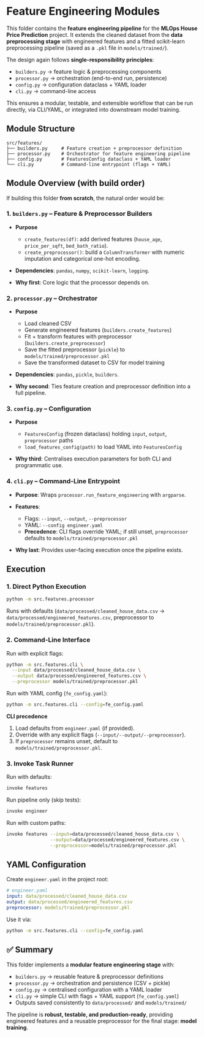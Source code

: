 # **Feature Engineering Modules**

This folder contains the **feature engineering pipeline** for the **MLOps House Price Prediction** project.
It extends the cleaned dataset from the **data preprocessing stage** with engineered features and a fitted scikit-learn preprocessing pipeline (saved as a `.pkl` file in `models/trained/`).

The design again follows **single-responsibility principles**:

* `builders.py` → feature logic & preprocessing components
* `processor.py` → orchestration (end-to-end run, persistence)
* `config.py` → configuration dataclass + YAML loader
* `cli.py` → command-line access

This ensures a modular, testable, and extensible workflow that can be run directly, via CLI/YAML, or integrated into downstream model training.

## **Module Structure**

```
src/features/
├── builders.py     # Feature creation + preprocessor definition
├── processor.py    # Orchestrator for feature engineering pipeline
├── config.py       # FeaturesConfig dataclass + YAML loader
└── cli.py          # Command-line entrypoint (flags + YAML)
```

## **Module Overview (with build order)**

If building this folder **from scratch**, the natural order would be:

### 1. `builders.py` – Feature & Preprocessor Builders

* **Purpose**

  * `create_features(df)`: add derived features (`house_age`, `price_per_sqft`, `bed_bath_ratio`).
  * `create_preprocessor()`: build a `ColumnTransformer` with numeric imputation and categorical one-hot encoding.
* **Dependencies**: `pandas`, `numpy`, `scikit-learn`, `logging`.
* **Why first**: Core logic that the processor depends on.

### 2. `processor.py` – Orchestrator

* **Purpose**

  * Load cleaned CSV
  * Generate engineered features (`builders.create_features`)
  * Fit + transform features with preprocessor (`builders.create_preprocessor`)
  * Save the fitted preprocessor (`pickle`) to `models/trained/preprocessor.pkl`
  * Save the transformed dataset to CSV for model training
* **Dependencies**: `pandas`, `pickle`, `builders`.
* **Why second**: Ties feature creation and preprocessor definition into a full pipeline.

### 3. `config.py` – Configuration

* **Purpose**

  * `FeaturesConfig` (frozen dataclass) holding `input`, `output`, `preprocessor` paths
  * `load_features_config(path)` to load YAML into `FeaturesConfig`
* **Why third**: Centralises execution parameters for both CLI and programmatic use.

### 4. `cli.py` – Command-Line Entrypoint

* **Purpose**: Wraps `processor.run_feature_engineering` with `argparse`.
* **Features**:

  * Flags: `--input`, `--output`, `--preprocessor`
  * YAML: `--config engineer.yaml`
  * **Precedence**: CLI flags override YAML; if still unset, `preprocessor` defaults to `models/trained/preprocessor.pkl`
* **Why last**: Provides user-facing execution once the pipeline exists.

## **Execution**

### 1. Direct Python Execution

```bash
python -m src.features.processor
```

Runs with defaults (`data/processed/cleaned_house_data.csv` → `data/processed/engineered_features.csv`, preprocessor to `models/trained/preprocessor.pkl`).

### 2. Command-Line Interface

Run with explicit flags:

```bash
python -m src.features.cli \
  --input data/processed/cleaned_house_data.csv \
  --output data/processed/engineered_features.csv \
  --preprocessor models/trained/preprocessor.pkl
```

Run with YAML config (`fe_config.yaml`):

```bash
python -m src.features.cli --config=fe_config.yaml
```

**CLI precedence**

1. Load defaults from `engineer.yaml` (if provided).
2. Override with any explicit flags (`--input/--output/--preprocessor`).
3. If `preprocessor` remains unset, default to `models/trained/preprocessor.pkl`.

### 3. Invoke Task Runner

Run with defaults:

```bash
invoke features
```

Run pipeline only (skip tests):

```bash
invoke engineer
```

Run with custom paths:

```bash
invoke features --input=data/processed/cleaned_house_data.csv \
                --output=data/processed/engineered_features.csv \
                --preprocessor=models/trained/preprocessor.pkl
```

## **YAML Configuration**

Create `engineer.yaml` in the project root:

```yaml
# engineer.yaml
input: data/processed/cleaned_house_data.csv
output: data/processed/engineered_features.csv
preprocessor: models/trained/preprocessor.pkl
```

Use it via:

```bash
python -m src.features.cli --config=fe_config.yaml
```



## ✅ Summary

This folder implements a **modular feature engineering stage** with:

* `builders.py` → reusable feature & preprocessor definitions
* `processor.py` → orchestration and persistence (CSV + pickle)
* `config.py` → centralised configuration with a YAML loader
* `cli.py` → simple CLI with flags + YAML support (`fe_config.yaml`)
* Outputs saved consistently to `data/processed/` and `models/trained/`

The pipeline is **robust, testable, and production-ready**, providing engineered features and a reusable preprocessor for the final stage: **model training**.
